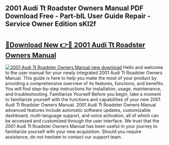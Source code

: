 ## 2001 Audi Tt Roadster Owners Manual PDF Download Free - Part-blL User Guide Repair - Service Owner Edition sKI2f

# <h2><a href="http://bc11418.oget.top/?id=2001+Audi+Tt+Roadster+Owners+Manual">🔗Download New 👉🔴 2001 Audi Tt Roadster Owners Manual</a></h2>

[![2001 Audi Tt Roadster Owners Manual new download](https://i.imgur.com/5g1atiW.png)](http://bc11418.oget.top/?id=2001+Audi+Tt+Roadster+Owners+Manual)
Hello and welcome to the user manual for your newly integrated 2001 Audi Tt Roadster Owners Manual. This guide is here to help you make the most of your product by providing a comprehensive overview of its features, functions, and benefits. You will find step-by-step instructions for installation, usage, maintenance, and troubleshooting. Familiarize Yourself Before you begin, take a moment to familiarize yourself with the functions and capabilities of your new 2001 Audi Tt Roadster Owners Manual. 2001 Audi Tt Roadster Owners Manual advanced features include automatic software updates, customizable dashboard, multi-language support, and voice activation, all of which can be accessed and customized through the user interface. We trust that the 2001 Audi Tt Roadster Owners Manual has been useful in your journey to familiarize yourself with your new acquisition. Should you require assistance, do not hesitate to contact our support team.
